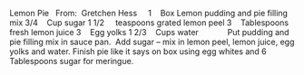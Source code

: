 Lemon Pie
 
From:  Gretchen Hess
 
 
1    Box Lemon pudding and pie filling mix
3/4    Cup sugar
1 1/2     teaspoons grated lemon peel
3    Tablespoons fresh lemon juice
3    Egg yolks
1 2/3    Cups water
    
    
 
Put pudding and pie filling mix in sauce pan.  Add sugar – mix in lemon peel, lemon juice, egg yolks and water.
Finish pie like it says on box using egg whites and 6 Tablespoons sugar for meringue. 
